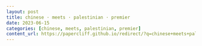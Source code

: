 ```yaml
---
layout: post
title: chinese · meets · palestinian · premier
date: 2023-06-15
categories: [chinese, meets, palestinian, premier]
content_url: https://papercliff.github.io/redirect/?q=chinese+meets+palestinian+premier&tbs=cdr:1,cd_min:6/14/2023,cd_max:6/16/2023
---
```

